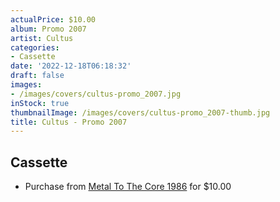 ```yaml
---
actualPrice: $10.00
album: Promo 2007
artist: Cultus
categories:
- Cassette
date: '2022-12-18T06:18:32'
draft: false
images:
- /images/covers/cultus-promo_2007.jpg
inStock: true
thumbnailImage: /images/covers/cultus-promo_2007-thumb.jpg
title: Cultus - Promo 2007
---
```


## Cassette
* Purchase from [Metal To The Core 1986](https://metaltothecore1986.com/shop/cultus-promo-2007-cassette/) for $10.00
